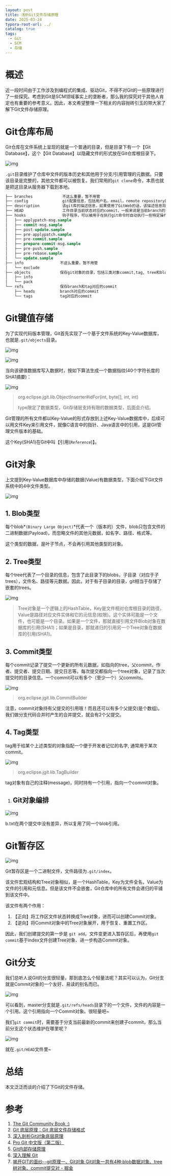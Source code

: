 ```yaml
---
layout: post
title: 浅析Git文件存储原理
date: 2025-03-24
typora-root-url: ../
catalog: true
tags:
  - Git
  - SCM
  - 存储
---
```


# 概述

近一段时间由于工作涉及到编程式的集成、驱动Git，不得不对Git的一些原理进行了一些探究。考虑到Git是SCM领域事实上的垄断者，那么我的探究对于其他人肯定也有重要的参考意义。因此，本文希望整理一下相关的内容抛砖引玉的带大家了解下Git文件存储原理。

# Git仓库布局

Git仓库在文件系统上呈现的就是一个普通的目录，但是目录下有一个【Git Database】，这个【Git Database】以隐藏文件的形式放在Git仓库根目录下。

![img](/img/2025-03-24-浅析Git文件存储原理/20250404171052053.png)

`.git`目录维护了仓库中文件的版本历史和其他用于分支/引用管理的元数据。只要该目录是完整的，其他文件都可以被恢复。我们常用的`git clone`命令，本质也就是把这目录从服务器下载到本地。

```sql
├── branches             不这么重要，暂不用管                    
├── config               git配置信息，包括用户名，email，remote repository的地址，本地branch和remote branch的follow关系
├── description          该git库的描述信息，如果使用了GitWeb的话，该描述信息将会被显示在该repo的页面上
├── HEAD                 工作目录当前状态对应的commit，一般来说是当前branch的head，HEAD也可以通过git checkout 命令被直接设置到一个特定的commit上，这种情况被称之为 detached HEAD      
├── hooks                钩子程序，可以被用于在执行git命令时自动执行一些特定操作，例如加入changeid
│   ├── applypatch-msg.sample
│   ├── commit-msg.sample
│   ├── post-update.sample
│   ├── pre-applypatch.sample
│   ├── pre-commit.sample
│   ├── prepare-commit-msg.sample
│   ├── pre-push.sample
│   ├── pre-rebase.sample
│   └── update.sample
├── info                不这么重要，暂不用管
│   └── exclude
├── objects             保存git对象的目录，包括三类对象commit,tag, tree和blob
│   ├── info
│   └── pack
└── refs                保存branch和tag对应的commit
    ├── heads           branch对应的commit
    └── tags            tag对应的commit
```

# Git键值存储

为了实现代码版本管理，Git首先实现了一个基于文件系统的Key-Value数据库，也就是`.git/objects`目录。

![img](/img/2025-03-24-浅析Git文件存储原理/20250404171052328.png)

![img](/img/2025-03-24-浅析Git文件存储原理/20250404171052037.png)

当向该键值数据库写入数据时，按如下算法生成一个数据指纹(40个字符长度的SHA1摘要)：

![img](/img/2025-03-24-浅析Git文件存储原理/20250404171052076.png)

> org.eclipse.jgit.lib.ObjectInserter#idFor(int, byte[], int, int)
>
> type限定了数据类型，Git存储层支持有限的数据类型，后面会介绍。

Git管理的所有文件都以Key-Value的形式存放到上述Key-Value数据库中，后续可以用文件Key来引用文件，就像C语言中的指针、Java语言中的引用，这是Git管理文件版本的基础。

这个Key(SHA1)在Git中叫【引用(*`Reference`*)】。

# Git对象

上文提到Key-Value数据库中存储的数据(Value)有数据类型，下面介绍下Git文件系统中的4中文件类型。

![img](/img/2025-03-24-浅析Git文件存储原理/20250404171052041.png)

## 1. Blob类型

每个blob*`(Binary Large Object)`*代表一个（版本的）文件，blob只包含文件的二进制数据(Payload)，而忽略文件的其他元数据，如名字、路径、格式等。

这个类型的数据，是叶子节点，不会再引用其他类型的对象。

## 2. Tree类型

每个tree代表了一个目录的信息，包含了此目录下的blobs，子目录（对应于子trees），文件名、路径等元数据。因此，对于有子目录的目录，git相当于存储了嵌套的trees。

![img](/img/2025-03-24-浅析Git文件存储原理/20250404171052240.png)

> Tree对象是一个逻辑上的HashTable，Key是文件相对仓库根目录的路径，Value是路径对应文件实体和它的元信息(权限)。这个实体可能是一个文件，也可能是一个目录。如果是一个文件，那就直接引用文件Blob对象在数据库的引用(SHA1)；如果是目录，那就递归的引用另一个Tree对象在数据库的引用(SHA1)。

## 3. Commit类型

每个commit记录了提交一个更新的所有元数据，如指向的tree，父commit，作者、提交者、提交日期、提交日志等。每次提交都指向一个tree对象，记录了当次提交时的目录信息。一个commit可以有多个（至少一个）父commits。

![img](/img/2025-03-24-浅析Git文件存储原理/20250404171052204.png)

> org.eclipse.jgit.lib.CommitBuilder

注意，commit对象持有父提交的引用哦！而且还可以有多个父提交(是个数组)。我们做分支代码合并时产生的合并提交，就会有2个父提交。

## 4. Tag类型

tag用于给某个上述类型的对象指配一个便于开发者记忆的名字, 通常用于某次commit。

![img](/img/2025-03-24-浅析Git文件存储原理/20250404171052056.png)

> org.eclipse.jgit.lib.TagBuilder

tag对象有自己的注释(message)，同时持有一个引用，指向一个commit对象。

1. ## Git对象编排

![img](/img/2025-03-24-浅析Git文件存储原理/20250404171052369.png)

b.txt在两个提交中没有差异，所以复用了同一个blob引用。

# Git暂存区

![img](/img/2025-03-24-浅析Git文件存储原理/20250404171052036.png)

Git暂存区是一个二进制文件，文件路径为`.git/index`。

该文件宏观结构和Tree对象相似，是一个HashTable，Key为文件全名，Value为文件的引用和元信息。但是该文件不会嵌套，Git仓库中的所有文件会递归的平铺到该文件中。

该文件有两个作用：

1. 【正向】将工作区文件状态转换成Tree对象，进而可以创建Commit对象。
2. 【逆向】将Commit对象中的Tree对象展开，用于恢复、重置工作区。

因此，我们创建提交的第一步是 `git add`。文件变更进入暂存区后，再使用`git commit`基于index文件创建Tree对象、进一步构造Commit对象。

# Git分支

我们总听人说Git的分支很轻量，那到底怎么个轻量法呢？其实可以认为，Git分支就是Commit对象的一个友好、易读的别名而已。

![img](/img/2025-03-24-浅析Git文件存储原理/20250404171052276.png)

可以看到，master分支就是`.git/refs/heads`目录下的一个文件，文件的内容是一个引用。这个引用指向一个Commit对象。很轻量吧~

我们`git commit`时，需要基于分支当前最新的commit来创建子commit，那么当前分支这个状态维护在哪里呢？

![img](/img/2025-03-24-浅析Git文件存储原理/20250404171052279.png)

就在`.git/HEAD`文件里~

# 总结

本文泛泛而谈的介绍了下Git的文件存储。

# 参考

1. [The Git Community Book :)](https://shafiul.github.io/gitbook/index.html)
2. [Git 底层原理：Git 底层文件存储格式](https://xiaowenxia.github.io/git-inside/2020/12/06/git-internal.file-struct/index.html)
3. [深入剖析Git对象底层原理](https://segmentfault.com/a/1190000044565311)
4. [Pro Git 中文版（第二版）](https://www.progit.cn/#_git_internals)
5. [Git内部存储原理](https://www.zhaohuabing.com/post/2019-01-21-git/)
6. [深入理解 Git](https://taoshu.in/git/git-internal.html)
7. [揭开GIT的面纱--git原理一、Git对象 Git对象一共有4种:blob数据对象、tree树对象、commit提交对 - 掘金](https://juejin.cn/post/7092663661856030728)
